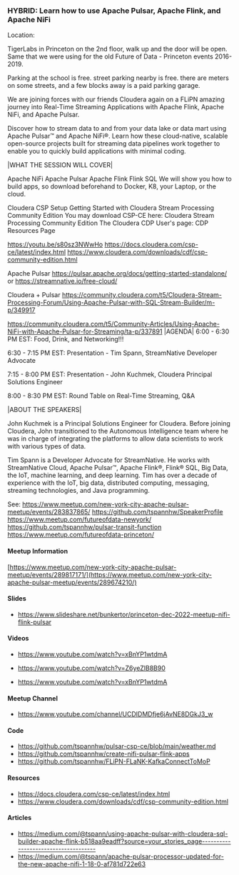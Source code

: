 ### HYBRID: Learn how to use Apache Pulsar, Apache Flink, and Apache NiFi

Location:

TigerLabs in Princeton on the 2nd floor, walk up and the door will be open. Same that we were using for the old Future of Data - Princeton events 2016-2019.

Parking at the school is free. street parking nearby is free. there are meters on some streets, and a few blocks away is a paid parking garage.

We are joining forces with our friends Cloudera again on a FLiPN amazing journey into Real-Time Streaming Applications with Apache Flink, Apache NiFi, and Apache Pulsar.

Discover how to stream data to and from your data lake or data mart using Apache Pulsar™ and Apache NiFi®. Learn how these cloud-native, scalable open-source projects built for streaming data pipelines work together to enable you to quickly build applications with minimal coding.

|WHAT THE SESSION WILL COVER|

Apache NiFi
Apache Pulsar
Apache Flink
Flink SQL
We will show you how to build apps, so download beforehand to Docker, K8, your Laptop, or the cloud.

Cloudera CSP Setup
Getting Started with Cloudera Stream Processing Community Edition
You may download CSP-CE here:
Cloudera Stream Processing Community Edition
The Cloudera CDP User's page:
CDP Resources Page

https://youtu.be/s80sz3NWwHo
https://docs.cloudera.com/csp-ce/latest/index.html
https://www.cloudera.com/downloads/cdf/csp-community-edition.html

Apache Pulsar
https://pulsar.apache.org/docs/getting-started-standalone/
or
https://streamnative.io/free-cloud/

Cloudera + Pulsar
https://community.cloudera.com/t5/Cloudera-Stream-Processing-Forum/Using-Apache-Pulsar-with-SQL-Stream-Builder/m-p/349917

https://community.cloudera.com/t5/Community-Articles/Using-Apache-NiFi-with-Apache-Pulsar-for-Streaming/ta-p/337891
|AGENDA|
6:00 - 6:30 PM EST: Food, Drink, and Networking!!!

6:30 - 7:15 PM EST: Presentation - Tim Spann, StreamNative Developer Advocate

7:15 - 8:00 PM EST: Presentation - John Kuchmek, Cloudera Principal Solutions Engineer

8:00 - 8:30 PM EST: Round Table on Real-Time Streaming, Q&A

|ABOUT THE SPEAKERS|

John Kuchmek is a Principal Solutions Engineer for Cloudera. Before joining Cloudera, John transitioned to the Autonomous Intelligence team where he was in charge of integrating the platforms to allow data scientists to work with various types of data.

Tim Spann is a Developer Advocate for StreamNative. He works with StreamNative Cloud, Apache Pulsar™, Apache Flink®, Flink® SQL, Big Data, the IoT, machine learning, and deep learning. Tim has over a decade of experience with the IoT, big data, distributed computing, messaging, streaming technologies, and Java programming.

See:
https://www.meetup.com/new-york-city-apache-pulsar-meetup/events/283837865/
https://github.com/tspannhw/SpeakerProfile
https://www.meetup.com/futureofdata-newyork/
https://github.com/tspannhw/pulsar-transit-function
https://www.meetup.com/futureofdata-princeton/



#### Meetup Information

[https://www.meetup.com/new-york-city-apache-pulsar-meetup/events/289817171/](https://www.meetup.com/new-york-city-apache-pulsar-meetup/events/289674210/)



#### Slides

* https://www.slideshare.net/bunkertor/princeton-dec-2022-meetup-nifi-flink-pulsar


#### Videos

* https://www.youtube.com/watch?v=xBnYP1wtdmA

* https://www.youtube.com/watch?v=Z6yeZlB8B90

* https://www.youtube.com/watch?v=xBnYP1wtdmA


#### Meetup Channel

* https://www.youtube.com/channel/UCDIDMDfje6jAvNE8DGkJ3_w

#### Code

* https://github.com/tspannhw/pulsar-csp-ce/blob/main/weather.md
* https://github.com/tspannhw/create-nifi-pulsar-flink-apps
* https://github.com/tspannhw/FLiPN-FLaNK-KafkaConnectToMoP

#### Resources

* https://docs.cloudera.com/csp-ce/latest/index.html
* https://www.cloudera.com/downloads/cdf/csp-community-edition.html


#### Articles

* https://medium.com/@tspann/using-apache-pulsar-with-cloudera-sql-builder-apache-flink-b518aa9eadff?source=your_stories_page-------------------------------------
* https://medium.com/@tspann/apache-pulsar-processor-updated-for-the-new-apache-nifi-1-18-0-af781d722e63
